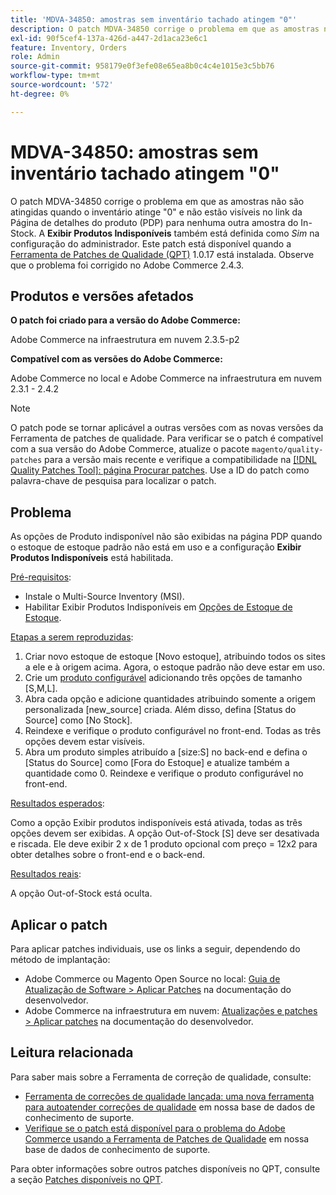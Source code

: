 ```yaml
---
title: 'MDVA-34850: amostras sem inventário tachado atingem "0"'
description: O patch MDVA-34850 corrige o problema em que as amostras não são atingidas quando o inventário atinge "0" e não estão visíveis no link da Página de detalhes do produto (PDP) para nenhuma outra amostra do In-Stock. O **Exibir produtos indisponíveis** também está definido como *Sim* na configuração do administrador. Este patch está disponível quando a [Ferramenta de correções de qualidade (QPT)](/help/announcements/adobe-commerce-announcements/magento-quality-patches-released-new-tool-to-self-serve-quality-patches.md) 1.0.17 está instalada. Observe que o problema foi corrigido no Adobe Commerce 2.4.3.
exl-id: 90f5cef4-137a-426d-a447-2d1aca23e6c1
feature: Inventory, Orders
role: Admin
source-git-commit: 958179e0f3efe08e65ea8b0c4c4e1015e3c5bb76
workflow-type: tm+mt
source-wordcount: '572'
ht-degree: 0%

---
```


# MDVA-34850: amostras sem inventário tachado atingem &quot;0&quot;

O patch MDVA-34850 corrige o problema em que as amostras não são atingidas quando o inventário atinge &quot;0&quot; e não estão visíveis no link da Página de detalhes do produto (PDP) para nenhuma outra amostra do In-Stock. A **Exibir Produtos Indisponíveis** também está definida como *Sim* na configuração do administrador. Este patch está disponível quando a [Ferramenta de Patches de Qualidade (QPT)](/help/announcements/adobe-commerce-announcements/magento-quality-patches-released-new-tool-to-self-serve-quality-patches.md) 1.0.17 está instalada. Observe que o problema foi corrigido no Adobe Commerce 2.4.3.

## Produtos e versões afetados

**O patch foi criado para a versão do Adobe Commerce:**

Adobe Commerce na infraestrutura em nuvem 2.3.5-p2

**Compatível com as versões do Adobe Commerce:**

Adobe Commerce no local e Adobe Commerce na infraestrutura em nuvem 2.3.1 - 2.4.2

>[!NOTE]
>
>O patch pode se tornar aplicável a outras versões com as novas versões da Ferramenta de patches de qualidade. Para verificar se o patch é compatível com a sua versão do Adobe Commerce, atualize o pacote `magento/quality-patches` para a versão mais recente e verifique a compatibilidade na [[!DNL Quality Patches Tool]: página Procurar patches](https://devdocs.magento.com/quality-patches/tool.html#patch-grid). Use a ID do patch como palavra-chave de pesquisa para localizar o patch.

## Problema

As opções de Produto indisponível não são exibidas na página PDP quando o estoque de estoque padrão não está em uso e a configuração **Exibir Produtos Indisponíveis** está habilitada.

<u>Pré-requisitos</u>:

* Instale o Multi-Source Inventory (MSI).
* Habilitar Exibir Produtos Indisponíveis em [Opções de Estoque de Estoque](https://docs.magento.com/user-guide/configuration/catalog/inventory.html).

<u>Etapas a serem reproduzidas</u>:

1. Criar novo estoque de estoque \[Novo estoque\], atribuindo todos os sites a ele e à origem acima. Agora, o estoque padrão não deve estar em uso.
1. Crie um [produto configurável](https://docs.magento.com/user-guide/catalog/product-create-configurable.html) adicionando três opções de tamanho \[S,M,L\].
1. Abra cada opção e adicione quantidades atribuindo somente a origem personalizada \[new\_source\] criada. Além disso, defina \[Status do Source\] como \[No Stock\].
1. Reindexe e verifique o produto configurável no front-end. Todas as três opções devem estar visíveis.
1. Abra um produto simples atribuído a \[size:S\] no back-end e defina o \[Status do Source\] como \[Fora do Estoque\] e atualize também a quantidade como 0. Reindexe e verifique o produto configurável no front-end.

<u>Resultados esperados</u>:

Como a opção Exibir produtos indisponíveis está ativada, todas as três opções devem ser exibidas. A opção Out-of-Stock \[S\] deve ser desativada e riscada. Ele deve exibir 2 x de 1 produto opcional com preço = 12x2 para obter detalhes sobre o front-end e o back-end.

<u>Resultados reais</u>:

A opção Out-of-Stock está oculta.

## Aplicar o patch

Para aplicar patches individuais, use os links a seguir, dependendo do método de implantação:

* Adobe Commerce ou Magento Open Source no local: [Guia de Atualização de Software > Aplicar Patches](https://devdocs.magento.com/guides/v2.4/comp-mgr/patching/mqp.html) na documentação do desenvolvedor.
* Adobe Commerce na infraestrutura em nuvem: [Atualizações e patches > Aplicar patches](https://devdocs.magento.com/cloud/project/project-patch.html) na documentação do desenvolvedor.

## Leitura relacionada

Para saber mais sobre a Ferramenta de correção de qualidade, consulte:

* [Ferramenta de correções de qualidade lançada: uma nova ferramenta para autoatender correções de qualidade](/help/announcements/adobe-commerce-announcements/magento-quality-patches-released-new-tool-to-self-serve-quality-patches.md) em nossa base de dados de conhecimento de suporte.
* [Verifique se o patch está disponível para o problema do Adobe Commerce usando a Ferramenta de Patches de Qualidade](/help/support-tools/patches-available-in-qpt-tool/check-patch-for-magento-issue-with-magento-quality-patches.md) em nossa base de dados de conhecimento de suporte.

Para obter informações sobre outros patches disponíveis no QPT, consulte a seção [Patches disponíveis no QPT](https://support.magento.com/hc/en-us/sections/360010506631-Patches-available-in-QPT-tool-).
